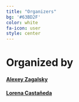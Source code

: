 ```yaml
---
title: "Organizers"
bg: '#63BD2F'
color: white
fa-icon: user
style: center
---
```


# Organized by  

#### [Alexey Zagalsky](http://alexeyza.com/)  

#### [Lorena Castañeda](http://www.rigiresearch.com/people/lorena-castaneda)  